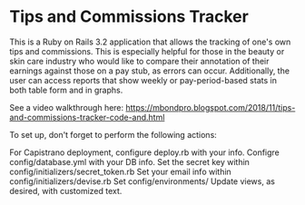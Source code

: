 # Tips and Commissions Tracker

This is a Ruby on Rails 3.2 application that allows the tracking of one's own tips and commissions. This is especially helpful for those in the beauty or skin care industry who would like to compare their annotation of their earnings against those on a pay stub, as errors can occur. Additionally, the user can access reports that show weekly or pay-period-based stats in both table form and in graphs.

See a video walkthrough here: https://mbondpro.blogspot.com/2018/11/tips-and-commissions-tracker-code-and.html

To set up, don't forget to perform the following actions:

For Capistrano deployment, configure deploy.rb with your info.
Configre config/database.yml with your DB info.
Set the secret key within config/initializers/secret_token.rb
Set your email info within config/initializers/devise.rb
Set config/environments/
Update views, as desired, with customized text.
